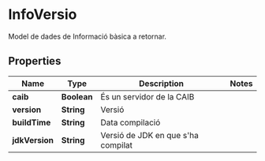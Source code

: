 

# InfoVersio

Model de dades de Informació bàsica a retornar.

## Properties

| Name | Type | Description | Notes |
|------------ | ------------- | ------------- | -------------|
|**caib** | **Boolean** | És un servidor de la CAIB |  |
|**version** | **String** | Versió |  |
|**buildTime** | **String** | Data compilació |  |
|**jdkVersion** | **String** | Versió de JDK en que s&#39;ha compilat |  |



